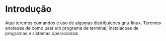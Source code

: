 # Introdução

Aqui teremos comandos e uso de algumas distribuicoes gnu-linux. Teremos anotaoes de como usar um programa de terminal, instalacoes de programas e sistemas operacionais